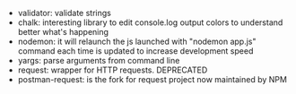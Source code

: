 - validator: validate strings
- chalk: interesting library to edit console.log output colors to understand better what's happening
- nodemon: it will relaunch the js launched with "nodemon app.js" command each time is updated to increase development speed
- yargs: parse arguments from command line
- request: wrapper for HTTP requests. DEPRECATED
- postman-request: is the fork for request project now maintained by NPM